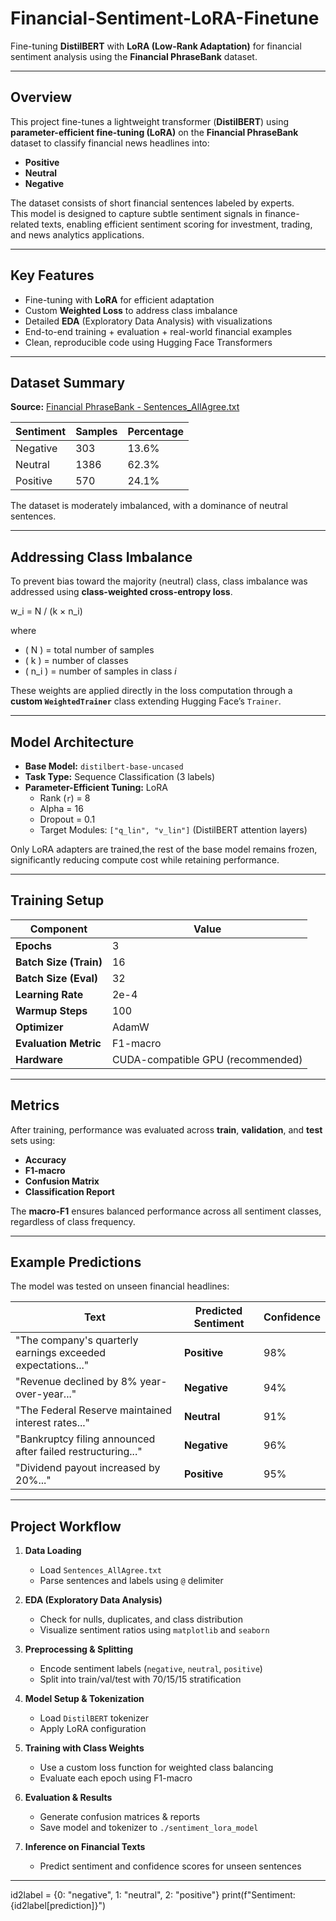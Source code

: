 # Financial-Sentiment-LoRA-Finetune

Fine-tuning **DistilBERT** with **LoRA (Low-Rank Adaptation)** for financial sentiment analysis using the **Financial PhraseBank** dataset.

---

##  Overview  
This project fine-tunes a lightweight transformer (**DistilBERT**) using **parameter-efficient fine-tuning (LoRA)** on the **Financial PhraseBank** dataset to classify financial news headlines into:
- **Positive**
- **Neutral**
- **Negative**

The dataset consists of short financial sentences labeled by experts.  
This model is designed to capture subtle sentiment signals in finance-related texts, enabling efficient sentiment scoring for investment, trading, and news analytics applications.

---

##  Key Features  
- Fine-tuning with **LoRA** for efficient adaptation  
- Custom **Weighted Loss** to address class imbalance  
- Detailed **EDA** (Exploratory Data Analysis) with visualizations  
- End-to-end training + evaluation + real-world financial examples  
- Clean, reproducible code using Hugging Face Transformers  

---

## Dataset Summary  
**Source:** [Financial PhraseBank - Sentences_AllAgree.txt](https://huggingface.co/datasets/hadyelsahar/financial_phrasebank)

| Sentiment | Samples | Percentage |
|------------|----------|-------------|
| Negative   | 303      | 13.6%       |
| Neutral    | 1386     | 62.3%       |
| Positive   | 570      | 24.1%       |

The dataset is moderately imbalanced, with a dominance of neutral sentences.

---

## Addressing Class Imbalance  
To prevent bias toward the majority (neutral) class, class imbalance was addressed using **class-weighted cross-entropy loss**.

w_i = N / (k × n_i)

where  
- \( N \) = total number of samples  
- \( k \) = number of classes  
- \( n_i \) = number of samples in class *i*

These weights are applied directly in the loss computation through a **custom `WeightedTrainer`** class extending Hugging Face’s `Trainer`.

---

##  Model Architecture  
- **Base Model:** `distilbert-base-uncased`  
- **Task Type:** Sequence Classification (3 labels)  
- **Parameter-Efficient Tuning:** LoRA  
  - Rank (`r`) = 8  
  - Alpha = 16  
  - Dropout = 0.1  
  - Target Modules: `["q_lin", "v_lin"]` (DistilBERT attention layers)

Only LoRA adapters are trained,the rest of the base model remains frozen, significantly reducing compute cost while retaining performance.

---

## Training Setup

| Component | Value |
|------------|--------|
| **Epochs** | 3 |
| **Batch Size (Train)** | 16 |
| **Batch Size (Eval)** | 32 |
| **Learning Rate** | 2e-4 |
| **Warmup Steps** | 100 |
| **Optimizer** | AdamW |
| **Evaluation Metric** | F1-macro |
| **Hardware** | CUDA-compatible GPU (recommended) |

---

## Metrics
After training, performance was evaluated across **train**, **validation**, and **test** sets using:
- **Accuracy**
- **F1-macro**
- **Confusion Matrix**
- **Classification Report**

The **macro-F1** ensures balanced performance across all sentiment classes, regardless of class frequency.

---

## Example Predictions
The model was tested on unseen financial headlines:

| Text | Predicted Sentiment | Confidence |
|------|----------------------|-------------|
| "The company's quarterly earnings exceeded expectations..." | **Positive** | 98% |
| "Revenue declined by 8% year-over-year..." | **Negative** | 94% |
| "The Federal Reserve maintained interest rates..." | **Neutral** | 91% |
| "Bankruptcy filing announced after failed restructuring..." | **Negative** | 96% |
| "Dividend payout increased by 20%..." | **Positive** | 95% |

---

##  Project Workflow

1. **Data Loading**  
   - Load `Sentences_AllAgree.txt`  
   - Parse sentences and labels using `@` delimiter  

2. **EDA (Exploratory Data Analysis)**  
   - Check for nulls, duplicates, and class distribution  
   - Visualize sentiment ratios using `matplotlib` and `seaborn`

3. **Preprocessing & Splitting**  
   - Encode sentiment labels (`negative`, `neutral`, `positive`)  
   - Split into train/val/test with 70/15/15 stratification  

4. **Model Setup & Tokenization**  
   - Load `DistilBERT` tokenizer  
   - Apply LoRA configuration  

5. **Training with Class Weights**  
   - Use a custom loss function for weighted class balancing  
   - Evaluate each epoch using F1-macro  

6. **Evaluation & Results**  
   - Generate confusion matrices & reports  
   - Save model and tokenizer to `./sentiment_lora_model`  

7. **Inference on Financial Texts**  
   - Predict sentiment and confidence scores for unseen sentences  

---
id2label = {0: "negative", 1: "neutral", 2: "positive"}
print(f"Sentiment: {id2label[prediction]}")
